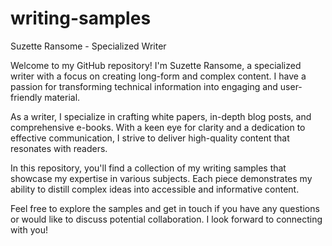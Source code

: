 # writing-samples

Suzette Ransome - Specialized Writer

Welcome to my GitHub repository! I'm Suzette Ransome, a specialized writer with a focus on creating long-form and complex content. I have a passion for transforming technical information into engaging and user-friendly material.

As a writer, I specialize in crafting white papers, in-depth blog posts, and comprehensive e-books. With a keen eye for clarity and a dedication to effective communication, I strive to deliver high-quality content that resonates with readers.

In this repository, you'll find a collection of my writing samples that showcase my expertise in various subjects. Each piece demonstrates my ability to distill complex ideas into accessible and informative content.

Feel free to explore the samples and get in touch if you have any questions or would like to discuss potential collaboration. I look forward to connecting with you!

